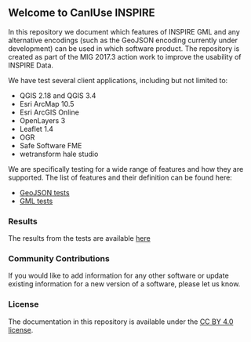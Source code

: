 ## Welcome to CanIUse INSPIRE

In this repository we document which features of INSPIRE GML and any alternative encodings (such as the GeoJSON encoding currently under development) can be used in which software product. The repository is created as part of the MIG 2017.3 action work to improve the usability of INSPIRE Data.

We have test several client applications, including but not limited to:

* QGIS 2.18 and QGIS 3.4  
* Esri ArcMap 10.5
* Esri ArcGIS Online
* OpenLayers 3
* Leaflet 1.4
* OGR
* Safe Software FME
* wetransform hale studio

We are specifically testing for a wide range of features and how they are supported. The list of features and their definition can be found here:

* [GeoJSON tests](docs/geoJSON.md)
* [GML tests](docs/gml.md)

### Results

The results from the tests are available [here](generator/out.html)
### Community Contributions

If you would like to add information for any other software or update existing information for a new version of a software, please let us know.

### License

The documentation in this repository is available under the [CC BY 4.0 license](https://creativecommons.org/licenses/by/4.0).
